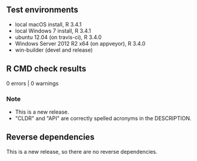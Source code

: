 ## Test environments
* local macOS install, R 3.4.1
* local Windows 7 install, R 3.4.1
* ubuntu 12.04 (on travis-ci), R 3.4.0
* Windows Server 2012 R2 x64 (on appveyor), R 3.4.0
* win-builder (devel and release)

## R CMD check results

0 errors | 0 warnings 

### Note
* This is a new release.
* "CLDR" and "API" are correctly spelled acronyms in the DESCRIPTION.

## Reverse dependencies

This is a new release, so there are no reverse dependencies.
